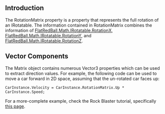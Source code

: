 ## Introduction

The RotationMatrix property is a property that represents the full rotation of an IRotatable. The information contained in RotationMatrix combines the information of [FlatRedBall.Math.IRotatable.RotationX](/frb/docs/index.php?title=FlatRedBall.Math.IRotatable.RotationX&action=edit&redlink=1.md "FlatRedBall.Math.IRotatable.RotationX (page does not exist)"), [FlatRedBall.Math.IRotatable.RotationY](/frb/docs/index.php?title=FlatRedBall.Math.IRotatable.RotationY&action=edit&redlink=1.md "FlatRedBall.Math.IRotatable.RotationY (page does not exist)"), and [FlatRedBall.Math.IRotatable.RotationZ](/frb/docs/index.php?title=FlatRedBall.Math.IRotatable.RotationZ&action=edit&redlink=1.md "FlatRedBall.Math.IRotatable.RotationZ (page does not exist)").

## Vector Components

The Matrix object contains numerous Vector3 properties which can be used to extract direction values. For example, the following code can be used to move a car forward in 2D space, assuming that the un-rotated car faces up:

    CarInstance.Velocity = CarInstance.RotationMatrix.Up * CarInstance.Speed;

For a more-complete example, check the Rock Blaster tutorial, specifically [this page](/documentation/tutorials/rock-blaster/tutorials-rock-blaster-main-ship-behavior.md "Tutorials:Rock Blaster:Main Ship Behavior").
